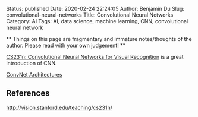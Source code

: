 Status: published
Date: 2020-02-24 22:24:05
Author: Benjamin Du
Slug: convolutional-neural-networks
Title: Convolutional Neural Networks
Category: AI
Tags: AI, data science, machine learning, CNN, convolutional neural network

**
Things on this page are fragmentary and immature notes/thoughts of the author.
Please read with your own judgement!
**

[CS231n: Convolutional Neural Networks for Visual Recognition](http://cs231n.github.io/convolutional-networks/)
is a great introduction of CNN.

[ConvNet Architectures](http://cs231n.github.io/convolutional-networks/#convnet-architectures)


## References

http://vision.stanford.edu/teaching/cs231n/